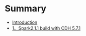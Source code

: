 # Summary

* [Introduction](README.md)
* [1、Spark2.1.1 build with CDH 5.7.1](1spark211-build-with-cdh-571.md)

